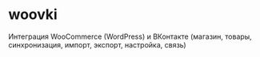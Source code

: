 # woovki
Интеграция WooCommerce (WordPress) и ВКонтакте (магазин, товары, синхронизация, импорт, экспорт, настройка, связь)
